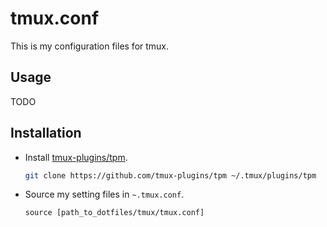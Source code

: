 # tmux.conf

This is my configuration files for tmux.

## Usage

TODO

## Installation

- Install [tmux-plugins/tpm](https://github.com/tmux-plugins/tpm).

  ```bash
  git clone https://github.com/tmux-plugins/tpm ~/.tmux/plugins/tpm
  ```

- Source my setting files in `~.tmux.conf`.

  ```tmux
  source [path_to_dotfiles/tmux/tmux.conf]
  ```
